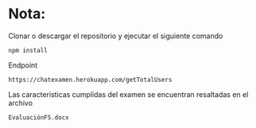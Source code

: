 # Nota:

Clonar o descargar el repositorio y ejecutar el siguiente comando

```
npm install
```

Endpoint 
```
https://chatexamen.herokuapp.com/getTotalUsers
```

Las caracteristicas cumplidas del examen se encuentran resaltadas en el archivo
```
EvaluaciónFS.docx
```